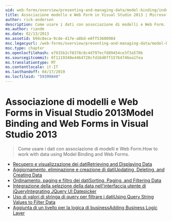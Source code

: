 ```yaml
---
uid: web-forms/overview/presenting-and-managing-data/model-binding/index
title: Associazione modello e Web Form in Visual Studio 2013 | Microsoft Docs
author: rick-anderson
description: Come usare i dati con associazione di modelli e Web Form.
ms.author: riande
ms.date: 02/13/2013
ms.assetid: b94c8eca-9cde-417e-a8bd-e0ff53600984
msc.legacyurl: /web-forms/overview/presenting-and-managing-data/model-binding
msc.type: chapter
ms.openlocfilehash: e7915b2cf8378c8c4d797ecfd89454ce3f3a570b
ms.sourcegitcommit: 0f1119340e4464720cfd16d0ff15764746ea1fea
ms.translationtype: MT
ms.contentlocale: it-IT
ms.lasthandoff: 04/17/2019
ms.locfileid: "59399840"
---
```

# <a name="model-binding-and-web-forms-in-visual-studio-2013"></a><span data-ttu-id="b6034-103">Associazione di modelli e Web Forms in Visual Studio 2013</span><span class="sxs-lookup"><span data-stu-id="b6034-103">Model Binding and Web Forms in Visual Studio 2013</span></span>

> <span data-ttu-id="b6034-104">Come usare i dati con associazione di modelli e Web Form.</span><span class="sxs-lookup"><span data-stu-id="b6034-104">How to work with data using Model Binding and Web Forms.</span></span>


- [<span data-ttu-id="b6034-105">Recupero e visualizzazione dei dati</span><span class="sxs-lookup"><span data-stu-id="b6034-105">Retrieving and Displaying Data</span></span>](retrieving-data.md)
- [<span data-ttu-id="b6034-106">Aggiornamento, eliminazione e creazione di dati</span><span class="sxs-lookup"><span data-stu-id="b6034-106">Updating, Deleting, and Creating Data</span></span>](updating-deleting-and-creating-data.md)
- [<span data-ttu-id="b6034-107">Ordinamento, paging e filtro dei dati</span><span class="sxs-lookup"><span data-stu-id="b6034-107">Sorting, Paging, and Filtering Data</span></span>](sorting-paging-and-filtering-data.md)
- [<span data-ttu-id="b6034-108">Integrazione della selezione della data nell'interfaccia utente di jQuery</span><span class="sxs-lookup"><span data-stu-id="b6034-108">Integrating JQuery UI Datepicker</span></span>](integrating-jquery-ui.md)
- [<span data-ttu-id="b6034-109">Uso di valori di stringa di query per filtrare i dati</span><span class="sxs-lookup"><span data-stu-id="b6034-109">Using Query String Values to Filter Data</span></span>](using-query-string-values-to-retrieve-data.md)
- [<span data-ttu-id="b6034-110">Aggiunta di un livello per la logica di business</span><span class="sxs-lookup"><span data-stu-id="b6034-110">Adding Business Logic Layer</span></span>](adding-business-logic-layer.md)
